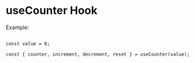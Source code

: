 # useCounter Hook


Example:

```

const value = 0;

const { counter, increment, decrement, reset } = useCounter(value);

```